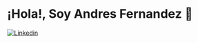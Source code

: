 # ¡Hola!, Soy Andres Fernandez 👋

[![Linkedin](https://img.shields.io/badge/linkedin-andresfernandezp94-0A66C2?style=for-the-badge&logo=linkedin&logoColor=white&labelColor=101010)](https://www.linkedin.com/in/andresfernandezp94)

